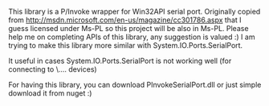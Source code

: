 This library is a P/Invoke wrapper for Win32API serial port.
Originally copied from http://msdn.microsoft.com/en-us/magazine/cc301786.aspx that I guess licensed under Ms-PL so this project will be also in Ms-PL.
Please help me on completing APIs of this library, any suggestion is valued :)
I am trying to make this library more similar with System.IO.Ports.SerialPort.

It useful in cases System.IO.Ports.SerialPort is not working well (for connecting to \\.\... devices)

For having this library, you can download PInvokeSerialPort.dll or just simple download it from nuget :)
